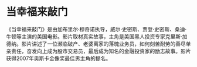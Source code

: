 # 当幸福来敲门

《当幸福来敲门》是由加布里尔·穆奇诺执导，威尔·史密斯、贾登·史密斯、桑迪·牛顿等主演的美国电影。影片取材真实故事，主角是美国黑人投资专家克里斯·加德纳。影片讲述了一位濒临破产、老婆离家的落魄业务员，如何刻苦耐劳的善尽单亲责任，奋发向上成为股市交易员，最后成为知名的金融投资家的励志故事。影片获得2007年奥斯卡金像奖最佳男主角的提名。